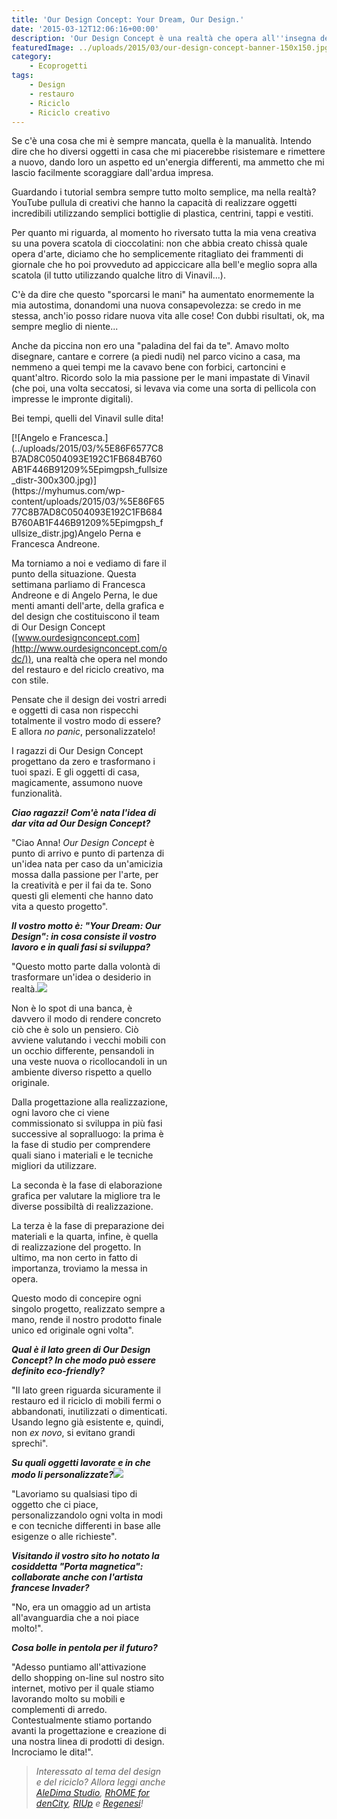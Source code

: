 ```yaml
---
title: 'Our Design Concept: Your Dream, Our Design.'
date: '2015-03-12T12:06:16+00:00'
description: 'Our Design Concept è una realtà che opera all''insegna del design, del restauro e del riciclo creativo.'
featuredImage: ../uploads/2015/03/our-design-concept-banner-150x150.jpg
category:
    - Ecoprogetti
tags:
    - Design
    - restauro
    - Riciclo
    - Riciclo creativo
---
```



Se c'è una cosa che mi è sempre mancata, quella è la manualità. Intendo dire che ho diversi oggetti in casa che mi piacerebbe risistemare e rimettere a nuovo, dando loro un aspetto ed un'energia differenti, ma ammetto che mi lascio facilmente scoraggiare dall'ardua impresa.

Guardando i tutorial sembra sempre tutto molto semplice, ma nella realtà? YouTube pullula di creativi che hanno la capacità di realizzare oggetti incredibili utilizzando semplici bottiglie di plastica, centrini, tappi e vestiti.

Per quanto mi riguarda, al momento ho riversato tutta la mia vena creativa su una povera scatola di cioccolatini: non che abbia creato chissà quale opera d'arte, diciamo che ho semplicemente ritagliato dei frammenti di giornale che ho poi provveduto ad appiccicare alla bell'e meglio sopra alla scatola (il tutto utilizzando qualche litro di Vinavil...).

C'è da dire che questo "sporcarsi le mani" ha aumentato enormemente la mia autostima, donandomi una nuova consapevolezza: se credo in me stessa, anch'io posso ridare nuova vita alle cose! Con dubbi risultati, ok, ma sempre meglio di niente...

Anche da piccina non ero una "paladina del fai da te". Amavo molto disegnare, cantare e correre (a piedi nudi) nel parco vicino a casa, ma nemmeno a quei tempi me la cavavo bene con forbici, cartoncini e quant'altro. Ricordo solo la mia passione per le mani impastate di Vinavil (che poi, una volta seccatosi, si levava via come una sorta di pellicola con impresse le impronte digitali).

Bei tempi, quelli del Vinavil sulle dita!

<div class="wp-caption alignright" id="attachment_1278" style="width: 250px">[![Angelo e Francesca.](../uploads/2015/03/%5E86F6577C8B7AD8C0504093E192C1FB684B760AB1F446B91209%5Epimgpsh_fullsize_distr-300x300.jpg)](https://myhumus.com/wp-content/uploads/2015/03/%5E86F6577C8B7AD8C0504093E192C1FB684B760AB1F446B91209%5Epimgpsh_fullsize_distr.jpg)Angelo Perna e Francesca Andreone.

Ma torniamo a noi e vediamo di fare il punto della situazione. Questa settimana parliamo di Francesca Andreone e di Angelo Perna, le due menti amanti dell'arte, della grafica e del design che costituiscono il team di Our Design Concept ([www.ourdesignconcept.com](http://www.ourdesignconcept.com/odc/)), una realtà che opera nel mondo del restauro e del riciclo creativo, ma con stile.

Pensate che il design dei vostri arredi e oggetti di casa non rispecchi totalmente il vostro modo di essere? E allora *no panic*, personalizzatelo!

I ragazzi di Our Design Concept progettano da zero e trasformano i tuoi spazi. E gli oggetti di casa, magicamente, assumono nuove funzionalità.

***Ciao ragazzi! Com'è nata l'idea di dar vita ad Our Design Concept?***

"Ciao Anna! *Our Design Concept* è punto di arrivo e punto di partenza di un'idea nata per caso da un'amicizia mossa dalla passione per l'arte, per la creatività e per il fai da te. Sono questi gli elementi che hanno dato vita a questo progetto".

***Il vostro motto è: "Your Dream: Our Design": in cosa consiste il vostro lavoro e in quali fasi si sviluppa?***

"Questo motto parte dalla volontà di trasformare un'idea o desiderio in realtà.[![](../uploads/2015/03/%5EFA55B6217F2924CD9483199D87937761D2896329E326F6FA54%5Epimgpsh_fullsize_distr-266x300.jpg)](https://myhumus.com/wp-content/uploads/2015/03/%5EFA55B6217F2924CD9483199D87937761D2896329E326F6FA54%5Epimgpsh_fullsize_distr.jpg)

Non è lo spot di una banca, è davvero il modo di rendere concreto ciò che è solo un pensiero. Ciò avviene valutando i vecchi mobili con un occhio differente, pensandoli in una veste nuova o ricollocandoli in un ambiente diverso rispetto a quello originale.

Dalla progettazione alla realizzazione, ogni lavoro che ci viene commissionato si sviluppa in più fasi successive al sopralluogo: la prima è la fase di studio per comprendere quali siano i materiali e le tecniche migliori da utilizzare.

La seconda è la fase di elaborazione grafica per valutare la migliore tra le diverse possibiltà di realizzazione.

La terza è la fase di preparazione dei materiali e la quarta, infine, è quella di realizzazione del progetto. In ultimo, ma non certo in fatto di importanza, troviamo la messa in opera.

Questo modo di concepire ogni singolo progetto, realizzato sempre a mano, rende il nostro prodotto finale unico ed originale ogni volta".

***Qual è il lato green di Our Design Concept? In che modo può essere definito eco-friendly?***

"Il lato green riguarda sicuramente il restauro ed il riciclo di mobili fermi o abbandonati, inutilizzati o dimenticati. Usando legno già esistente e, quindi, non *ex novo*, si evitano grandi sprechi".

***Su quali oggetti lavorate e in che modo li personalizzate?[![](../uploads/2015/03/%5E82BAE7A22D52AA6E8E0E932AF64E7436CF7FA698DB2FA2622F%5Epimgpsh_fullsize_distr-300x225.jpg)](https://myhumus.com/wp-content/uploads/2015/03/%5E82BAE7A22D52AA6E8E0E932AF64E7436CF7FA698DB2FA2622F%5Epimgpsh_fullsize_distr.jpg)***

"Lavoriamo su qualsiasi tipo di oggetto che ci piace, personalizzandolo ogni volta in modi e con tecniche differenti in base alle esigenze o alle richieste".

***Visitando il vostro sito ho notato la cosiddetta "Porta magnetica": collaborate anche con l'artista francese Invader?***

"No, era un omaggio ad un artista all'avanguardia che a noi piace molto!".

***Cosa bolle in pentola per il futuro?***

"Adesso puntiamo all'attivazione dello shopping on-line sul nostro sito internet, motivo per il quale stiamo lavorando molto su mobili e complementi di arredo.
Contestualmente stiamo portando avanti la progettazione e creazione di una nostra linea di prodotti di design. Incrociamo le dita!".

> *Interessato al tema del design e del riciclo? Allora leggi anche [AleDima Studio](https://myhumus.com/riciclo/), [RhOME for denCity](https://myhumus.com/rhome-for-dencity/), [RIUp](https://myhumus.com/riutilizzo-scarto/) e [Regenesi](https://myhumus.com/regenesi-green-design/)!*

